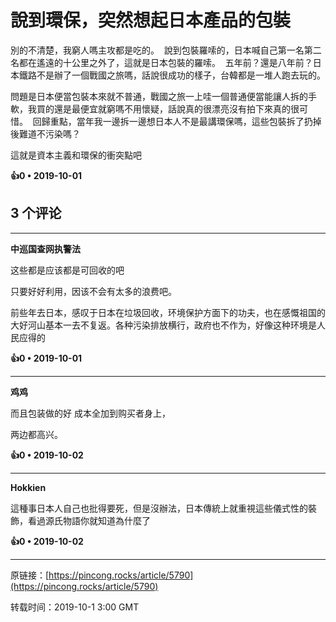 # 說到環保，突然想起日本產品的包裝 

別的不清楚，我窮人嗎主攻都是吃的。  說到包裝羅嗦的，日本喊自己第一名第二名都在遙遠的十公里之外了，這就是日本包裝的羅嗦。  五年前？還是八年前？日本鐵路不是辦了一個戰國之旅嗎，話說很成功的樣子，台韓都是一堆人跑去玩的。

問題是日本便當包裝本來就不普通，戰國之旅一上哇一個普通便當能讓人拆的手軟，我買的還是最便宜就窮嗎不用懷疑，話說真的很漂亮沒有拍下來真的很可惜。  回歸重點，當年我一邊拆一邊想日本人不是最講環保嗎，這些包裝拆了扔掉後難道不污染嗎？

這就是資本主義和環保的衝突點吧

**👍0 • 2019-10-01**

## 3 个评论

---
**中巡国查网执警法**

这些都是应该都是可回收的吧

只要好好利用，因该不会有太多的浪费吧。

前些年去日本，感叹于日本在垃圾回收，环境保护方面下的功夫，也在感慨祖国的大好河山基本一去不复返。各种污染排放横行，政府也不作为，好像这种环境是人民应得的 

**👍0 • 2019-10-01**

---
**鸡鸡**

而且包装做的好 成本全加到购买者身上，

两边都高兴。 

**👍0 • 2019-10-02**

---
**Hokkien**

這種事日本人自己也批得要死，但是沒辦法，日本傳統上就重視這些儀式性的裝飾，看過源氏物語你就知道為什麼了 

**👍0 • 2019-10-02**

---
原链接：[https://pincong.rocks/article/5790](https://pincong.rocks/article/5790)

转载时间：2019-10-1 3:00 GMT